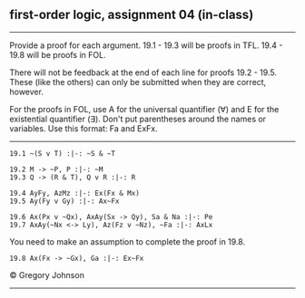 ## first-order logic, assignment 04 (in-class)

---

Provide a proof for each argument. 19.1 - 19.3 will be proofs in TFL. 19.4 - 19.8 will be proofs in FOL.

There will not be feedback at the end of each line for proofs 19.2 - 19.5. These (like the others) can only be submitted when they are correct, however.

For the proofs in FOL, use A for the universal quantifier (&forall;) and E for the existential quantifier (&exist;). Don't put parentheses around the names or variables. Use this format: Fa and ExFx.

---

~~~{.ProofChecker .JohnsonSL options="fonts tabindent render" guides="fitch" points="15" late-credit="12"}
19.1 ~(S v T) :|-: ~S & ~T
~~~

~~~{.ProofChecker .JohnsonSL options="fonts tabindent render" feedback="none" guides="fitch" points="10" late-credit="7"}
19.2 M -> ~P, P :|-: ~M 
19.3 Q -> (R & T), Q v R :|-: R
~~~

~~~{.ProofChecker .ForallxQLPlus options="fonts tabindent render" feedback="none" guides="fitch" points="10" late-credit="7"}
19.4 AyFy, AzMz :|-: Ex(Fx & Mx)
19.5 Ay(Fy v Gy) :|-: Ax~Fx
~~~

~~~{.ProofChecker .ForallxQLPlus options="fonts tabindent render" guides="fitch" points="15" late-credit="12"}
19.6 Ax(Px v ~Qx), AxAy(Sx -> Qy), Sa & Na :|-: Pe
19.7 AxAy(~Nx <-> Ly), Az(Fz v ~Nz), ~Fa :|-: AxLx
~~~

You need to make an assumption to complete the proof in 19.8.

~~~{.ProofChecker .ForallxQLPlus options="fonts tabindent render" guides="fitch" points="15" late-credit="12"}
19.8 Ax(Fx -> ~Gx), Ga :|-: Ex~Fx
~~~


<p>&copy; <script>document.write(new Date().getFullYear())</script> Gregory Johnson</p>
 
---